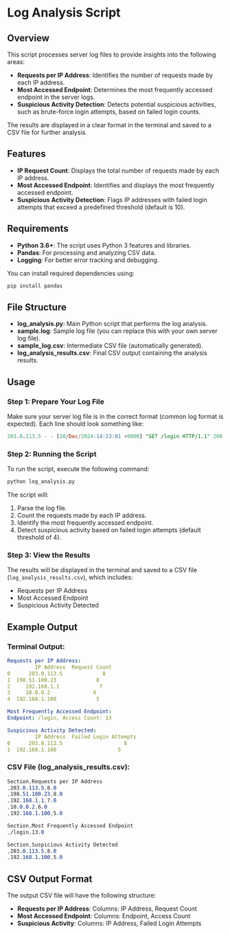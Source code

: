 
# Log Analysis Script

## Overview
This script processes server log files to provide insights into the following areas:

- **Requests per IP Address**: Identifies the number of requests made by each IP address.
- **Most Accessed Endpoint**: Determines the most frequently accessed endpoint in the server logs.
- **Suspicious Activity Detection**: Detects potential suspicious activities, such as brute-force login attempts, based on failed login counts.

The results are displayed in a clear format in the terminal and saved to a CSV file for further analysis.

## Features
- **IP Request Count**: Displays the total number of requests made by each IP address.
- **Most Accessed Endpoint**: Identifies and displays the most frequently accessed endpoint.
- **Suspicious Activity Detection**: Flags IP addresses with failed login attempts that exceed a predefined threshold (default is 10).

## Requirements
- **Python 3.6+**: The script uses Python 3 features and libraries.
- **Pandas**: For processing and analyzing CSV data.
- **Logging**: For better error tracking and debugging.

You can install required dependencies using:

```bash
pip install pandas
```

## File Structure
- **log_analysis.py**: Main Python script that performs the log analysis.
- **sample.log**: Sample log file (you can replace this with your own server log file).
- **sample_log.csv**: Intermediate CSV file (automatically generated).
- **log_analysis_results.csv**: Final CSV output containing the analysis results.

## Usage

### Step 1: Prepare Your Log File
Make sure your server log file is in the correct format (common log format is expected). Each line should look something like:

```sql
203.0.113.5 - - [10/Dec/2024:14:23:01 +0000] "GET /login HTTP/1.1" 200 532 "-" "Mozilla/5.0"
```

### Step 2: Running the Script
To run the script, execute the following command:

```bash
python log_analysis.py
```

The script will:
1. Parse the log file.
2. Count the requests made by each IP address.
3. Identify the most frequently accessed endpoint.
4. Detect suspicious activity based on failed login attempts (default threshold of 4).

### Step 3: View the Results
The results will be displayed in the terminal and saved to a CSV file (`log_analysis_results.csv`), which includes:

- Requests per IP Address
- Most Accessed Endpoint
- Suspicious Activity Detected

## Example Output

### Terminal Output:
```yaml
Requests per IP Address:
         IP Address  Request Count
0      203.0.113.5             8
1  198.51.100.23             8
2     192.168.1.1             7
3     10.0.0.2              6
4  192.168.1.100             5

Most Frequently Accessed Endpoint:
Endpoint: /login, Access Count: 13

Suspicious Activity Detected:
         IP Address  Failed Login Attempts
0      203.0.113.5                    8
1  192.168.1.100                    5
```

### CSV File (log_analysis_results.csv):
```css
Section,Requests per IP Address
,203.0.113.5,8.0
,198.51.100.23,8.0
,192.168.1.1,7.0
,10.0.0.2,6.0
,192.168.1.100,5.0

Section,Most Frequently Accessed Endpoint
,/login,13.0

Section,Suspicious Activity Detected
,203.0.113.5,8.0
,192.168.1.100,5.0
```

## CSV Output Format
The output CSV file will have the following structure:

- **Requests per IP Address**: Columns: IP Address, Request Count
- **Most Accessed Endpoint**: Columns: Endpoint, Access Count
- **Suspicious Activity**: Columns: IP Address, Failed Login Attempts
